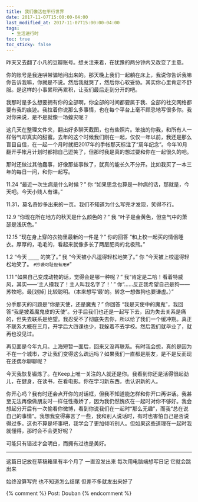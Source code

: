 ```yaml
---
title: 我们像活在平行世界
date: 2017-11-07T15:00:00-04:00
last_modified_at: 2017-11-07T15:00:00-04:00
tags:
  - 生活进行时
toc: true
toc_sticky: false
---
```


昨天又去翻了小凡的豆瓣账号。想关注来着，在犹豫的两分钟内又改变了主意。

<!--more-->

你的账号是我连哄带骗地问出来的。那天晚上我们一起躺在床上，我说你告诉我嘛你告诉我嘛，你就是不说。然后我就哭了，然后你心软妥协。其实你心里肯定不舒服。是这样的小事累积再累积，让我们最后走到分开的吧。

我那时是多么想要拥有你的全部啊，你全部的时间都要属于我、全部的社交网络都要有我的痕迹。我拉着你说那么多事情，也在每个平台上毫不顾忌地写很多你。我对你来说，是不是就像一场蝗灾呢？

这几天在整理文件夹，翻出好多聊天截图，也有些照片。笨拙的你我，和所有人一样俗气却真实的甜蜜。去年的这个时候我们刚在一起，仅仅一年以前，我还是那么盲目自信，在一起一个月时就把2017年的手帐那天标注了“周年纪念”。今年10月翻开手帐月计划时都把自己逗笑了，但那时我是真的想过要和你在一起很久的吧。

那时还做过其他蠢事，好像那些事做了，就真的能长久不分开。比如我买了一本三年的每日一问，和你一起写。

11.24 “最近一次生病是什么时候？” 
	你 “如果思念也算是一种病的话，那就是，今天吧。今天小贱人有课。” 

11.31，莫名奇妙多出来的一页。我们不知道为什么写完才发现，笑得不行。 

12.9 “你现在所在地方的秋天是什么颜色的？” 
	我 “叶子是金黄色，但空气中的萧瑟是浅灰色。” 

12.15 “现在身上穿的衣物里最新的一件是？” 
	你的回答 “和上校一起买的情侣睡衣。厚厚的，毛毛的，看起来就像多长了两层肥肉的北极熊。” 

1.2 “今天 `____` 的笑了。” 
	我 “今天被小凡逗得轻松地笑了。” 
	你 “今天被上校逗得轻松地笑了。 `#抄袭可耻但有用#`” 

1.11 “如果自己变成动物的话，觉得会是哪一种呢？” 
	我“肯定是二哈！看着特威风，其实——‘主人摸我了！主人叫我名字了！’ ” 
	你“……反正我希望自己是狗——苏牧吧。最[划掉] 比较聪明。（本来想写‘最’的。转念一想做狗也要谦虚。）”

分手那天的问题是“你是天使，还是魔鬼？” 你回答 “我是天使中的魔鬼”，我回答“我是披着魔鬼皮的天使”。分手后我们也还是一起写下去，因为失去关系是痛的，但失去联系是绝望。我忍受不了彻底失去你，所以给了我们一个缓冲期。真正不联系大概在三月，开学后大四课也少，我躲着不去学校。然后我们就毕业了，就再也没见过。

再见面是今年九月。上海短暂一面后，回来又没再联系。有时我会想，真的是因为不在一个城市，才让我们变得这么疏远吗？如果我们一直都是朋友，是不是反而现在还偶尔聊聊呢？

今天我恢复锻炼了。在Keep上唯一关注的人就还是你。我看到你还是活得很起劲儿，在健身，在读书，在看电影。你在学习新东西，也认识新的人。

你开心吗？我有时还会点开你的对话框，但我不知道能怎样和你开口再讲话。我甚至无法再像做朋友时一样任性撒娇了，因为我仍然愧疚在一起时对你不够好。我会想起分开后有一次偷看你微博，看到你说我们在一起时“那么无趣”，而我“总在说自己的事情”。我想我变得寡言了一些，我和别人说话时，有时也害怕自己是否说得过多。这也不算是坏事吧，我学会了更加倾听别人。但如果这些道理在一起时我就懂得，那时会不会更好呢？

可能只有错过才会明白，而拥有过也是美好。

---
这篇日记放在草稿箱里有半个月了 一直没发出来 每次用电脑端想写日记 它就会跳出来

始终没算写完 也不知道怎么结尾 但差不多就发出来好了

{% comment %}
Post: Douban
{% endcomment %}